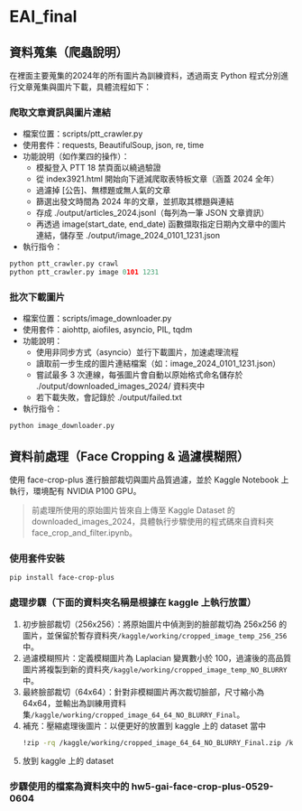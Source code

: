 # EAI_final

## 資料蒐集（爬蟲說明）
在裡面主要蒐集的2024年的所有圖片為訓練資料，透過兩支 Python 程式分別進行文章蒐集與圖片下載，具體流程如下：

### 爬取文章資訊與圖片連結
- 檔案位置：scripts/ptt_crawler.py
- 使用套件：requests, BeautifulSoup, json, re, time
- 功能說明（如作業四的操作）：
  - 模擬登入 PTT 18 禁頁面以繞過驗證
  - 從 index3921.html 開始向下遞減爬取表特板文章（涵蓋 2024 全年）
  - 過濾掉 [公告]、無標題或無人氣的文章
  - 篩選出發文時間為 2024 年的文章，並抓取其標題與連結
  - 存成 ./output/articles_2024.jsonl（每列為一筆 JSON 文章資訊）
  - 再透過 image(start_date, end_date) 函數擷取指定日期內文章中的圖片連結，儲存至 ./output/image_2024_0101_1231.json
- 執行指令：
```python
python ptt_crawler.py crawl
python ptt_crawler.py image 0101 1231
```
### 批次下載圖片
- 檔案位置：scripts/image_downloader.py
- 使用套件：aiohttp, aiofiles, asyncio, PIL, tqdm
- 功能說明：
  - 使用非同步方式（asyncio）並行下載圖片，加速處理流程
  - 讀取前一步生成的圖片連結檔案（如：image_2024_0101_1231.json）
  - 嘗試最多 3 次連線，每張圖片會自動以原始格式命名儲存於 ./output/downloaded_images_2024/ 資料夾中
  - 若下載失敗，會記錄於 ./output/failed.txt
- 執行指令：
```python
python image_downloader.py
```

## 資料前處理（Face Cropping & 過濾模糊照）
使用 face-crop-plus 進行臉部裁切與圖片品質過濾，並於 Kaggle Notebook 上執行，環境配有 NVIDIA P100 GPU。
> 前處理所使用的原始圖片皆來自上傳至 Kaggle Dataset 的 downloaded_images_2024，具體執行步驟使用的程式碼來自資料夾 face_crop_and_filter.ipynb。

### 使用套件安裝
```bash
pip install face-crop-plus
```
### 處理步驟（下面的資料夾名稱是根據在 kaggle 上執行放置）
1. 初步臉部裁切（256x256）：將原始圖片中偵測到的臉部裁切為 256x256 的圖片，並保留於暫存資料夾`/kaggle/working/cropped_image_temp_256_256`中。
2. 過濾模糊照片：定義模糊圖片為 Laplacian 變異數小於 100，過濾後的高品質圖片將複製到新的資料夾`/kaggle/working/cropped_image_temp_NO_BLURRY`中。
3. 最終臉部裁切（64x64）：針對非模糊圖片再次裁切臉部，尺寸縮小為 64x64，並輸出為訓練用資料集`/kaggle/working/cropped_image_64_64_NO_BLURRY_Final`。
4. 補充：壓縮處理後圖片：以便更好的放置到 kaggle 上的 dataset 當中
   ```bash
   !zip -rq /kaggle/working/cropped_image_64_64_NO_BLURRY_Final.zip /kaggle/working/cropped_image_64_64_NO_BLURRY_Final
   ```
5. 放到 kaggle 上的 dataset

### 步驟使用的檔案為資料夾中的 hw5-gai-face-crop-plus-0529-0604
